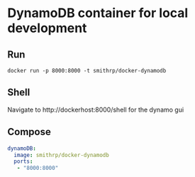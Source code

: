 # DynamoDB container for local development

## Run
```
docker run -p 8000:8000 -t smithrp/docker-dynamodb
```

## Shell
Navigate to http://dockerhost:8000/shell for the dynamo gui

## Compose
```yml
dynamoDB:
  image: smithrp/docker-dynamodb
  ports:
   - "8000:8000"
```
